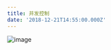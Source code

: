 ```yaml
---
title: 并发控制
date: '2018-12-21T14:55:00.000Z'
---
```


![image](https://user-images.githubusercontent.com/10726701/50327513-6a32f300-052a-11e9-86d6-bfa7a1e09ed1.png)

